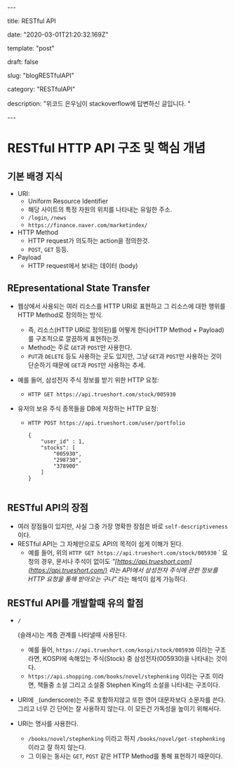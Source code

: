 \---







title: RESTful API







date: "2020-03-01T21:20:32.169Z"







template: "post"







draft: false







slug: "blogRESTfulAPI"







category: "RESTfulAPI"







description: "위코드 은우님이 stackoverflow에 답변하신 글입니다. "









\---

# RESTful HTTP API 구조 및 핵심 개념

## 기본 배경 지식

- URI:
  - Uniform Resource Identifier
  - 해당 사이트의 특정 자원의 위치를 나타내는 유일한 주소.
  - `/login`, `/news`
  - `https://finance.naver.com/marketindex/`
- HTTP Method
  - HTTP request가 의도하는 action을 정의한것.
  - `POST`, `GET` 등등.
- Payload
  - HTTP request에서 보내는 데이터 (body)

## REpresentational State Transfer

- 웹상에서 사용되는 여러 리소스를 HTTP URI로 표현하고 그 리소스에 대한 행위를 HTTP Method로 정의하는 방식.

  - 즉, 리소스(HTTP URI로 정의된)를 어떻게 한다(HTTP Method + Payload)를 구조적으로 깔끔하게 표현하는것.
  - Method는 주로 `GET`과 `POST`만 사용한다.
  - `PUT`과 `DELETE` 등도 사용하는 곳도 있지만, 그냥 `GET`과 `POST`만 사용하는 것이 단순하기 때문에 `GET`과 `POST`만 사용하는 추세.

- 예를 들어, 삼성전자 주식 정보를 받기 위한 HTTP 요청:

  - `HTTP GET https://api.trueshort.com/stock/005930`

- 유저의 보유 주식 종목들을 DB에 저장하는 HTTP 요청:

  - ```
    HTTP POST https://api.trueshort.com/user/portfolio
    
    {
        "user_id" : 1,
        "stocks": [ 
            "005930",
            "298730",
            "378900"
        ]
    }
    ```

  ```
  
  ```

## RESTful API의 장점

- 여러 장점들이 있지만, 사실 그중 가장 명확한 장점은 바로 `self-descriptiveness` 이다.
- RESTful API는 그 자체만으로도 API의 목적이 쉽게 이해가 된다.
  - 예를 들어, 위의 `HTTP GET https://api.trueshort.com/stock/005930` ` 요청의 경우, 문서나 주석이 없이도 *"[https://api.trueshort.com](https://api.trueshort.com/) 라는 API에서 삼성전자 주식에 관한 정보를 HTTP 요청을 통해 받아오는 구나"* 라는 해석이 쉽게 가능하다.

## RESTful API를 개발할때 유의 할점

- ```
  /
  ```

  (슬래시)는 계층 관계를 나타낼때 사용된다.

  - 예를 들어, `https://api.trueshort.com/kospi/stock/005930` 이라는 구조라면, KOSPI에 속해있는 주식(Stock) 중 삼성전자(005930)을 나타내는 것이다.
  - `https://api.shopping.com/books/novel/stephenking` 이라는 구조 이라면, 책들중 소설 그리고 소설중 Stephen King의 소설을 나타내는 구조이다.

- URI에 `_`(underscore)는 주로 포함하지않고 또한 영어 대문자보다 소문자를 쓴다. 그리고 너무 긴 단어는 잘 사용하지 않는다. 이 모든건 가독성을 높이기 위해서다.

- URI는 명사를 사용한다.

  - `/books/novel/stephenking` 이라고 하지 `/books/novel/get-stephenking` 이라고 잘 하지 않는다.
  - 그 이유는 동사는 `GET`, `POST` 같은 HTTP Method를 통해 표현하기 때문이다.